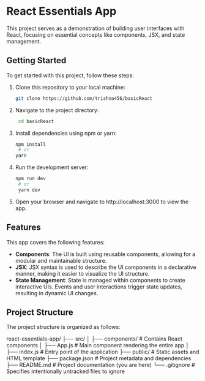 # React Essentials App

This project serves as a demonstration of building user interfaces with React, focusing on essential concepts like components, JSX, and state management.

## Getting Started

To get started with this project, follow these steps:

1. Clone this repository to your local machine:

   ```bash
   git clone https://github.com/trishna456/basicReact
   ```

2. Navigate to the project directory:

   ```bash
    cd basicReact
   ```

3. Install dependencies using npm or yarn:

   ```bash
   npm install
    # or
   yarn
   ```

4. Run the development server:

   ```bash
   npm run dev
    # or
    yarn dev
   ```

7. Open your browser and navigate to http://localhost:3000 to view the app.

## Features

This app covers the following features:

- **Components**: The UI is built using reusable components, allowing for a modular and maintainable structure.
- **JSX**: JSX syntax is used to describe the UI components in a declarative manner, making it easier to visualize the UI structure.
- **State Management**: State is managed within components to create interactive UIs. Events and user interactions trigger state updates, resulting in dynamic UI changes.

## Project Structure

The project structure is organized as follows:

react-essentials-app/
├── src/
│   ├── components/          # Contains React components
│   ├── App.js               # Main component rendering the entire app
│   ├── index.js             # Entry point of the application
├── public/                  # Static assets and HTML template
├── package.json             # Project metadata and dependencies
├── README.md                # Project documentation (you are here)
└── .gitignore               # Specifies intentionally untracked files to ignore

